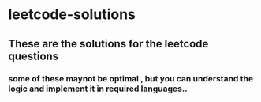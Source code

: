 # leetcode-solutions

## These  are the solutions for the leetcode questions 
### some of these maynot be optimal , but you can understand the logic and implement it in required languages..


